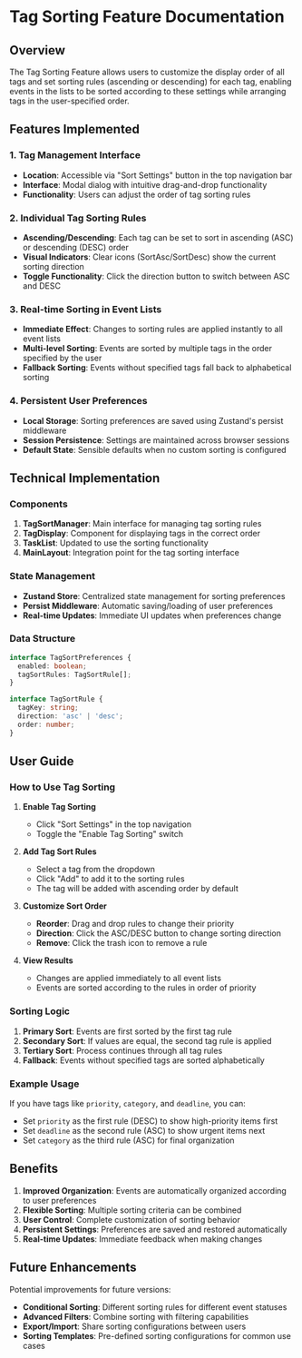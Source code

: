 # Tag Sorting Feature Documentation

## Overview
The Tag Sorting Feature allows users to customize the display order of all tags and set sorting rules (ascending or descending) for each tag, enabling events in the lists to be sorted according to these settings while arranging tags in the user-specified order.

## Features Implemented

### 1. Tag Management Interface
- **Location**: Accessible via "Sort Settings" button in the top navigation bar
- **Interface**: Modal dialog with intuitive drag-and-drop functionality
- **Functionality**: Users can adjust the order of tag sorting rules

### 2. Individual Tag Sorting Rules
- **Ascending/Descending**: Each tag can be set to sort in ascending (ASC) or descending (DESC) order
- **Visual Indicators**: Clear icons (SortAsc/SortDesc) show the current sorting direction
- **Toggle Functionality**: Click the direction button to switch between ASC and DESC

### 3. Real-time Sorting in Event Lists
- **Immediate Effect**: Changes to sorting rules are applied instantly to all event lists
- **Multi-level Sorting**: Events are sorted by multiple tags in the order specified by the user
- **Fallback Sorting**: Events without specified tags fall back to alphabetical sorting

### 4. Persistent User Preferences
- **Local Storage**: Sorting preferences are saved using Zustand's persist middleware
- **Session Persistence**: Settings are maintained across browser sessions
- **Default State**: Sensible defaults when no custom sorting is configured

## Technical Implementation

### Components
1. **TagSortManager**: Main interface for managing tag sorting rules
2. **TagDisplay**: Component for displaying tags in the correct order
3. **TaskList**: Updated to use the sorting functionality
4. **MainLayout**: Integration point for the tag sorting interface

### State Management
- **Zustand Store**: Centralized state management for sorting preferences
- **Persist Middleware**: Automatic saving/loading of user preferences
- **Real-time Updates**: Immediate UI updates when preferences change

### Data Structure
```typescript
interface TagSortPreferences {
  enabled: boolean;
  tagSortRules: TagSortRule[];
}

interface TagSortRule {
  tagKey: string;
  direction: 'asc' | 'desc';
  order: number;
}
```

## User Guide

### How to Use Tag Sorting

1. **Enable Tag Sorting**
   - Click "Sort Settings" in the top navigation
   - Toggle the "Enable Tag Sorting" switch

2. **Add Tag Sort Rules**
   - Select a tag from the dropdown
   - Click "Add" to add it to the sorting rules
   - The tag will be added with ascending order by default

3. **Customize Sort Order**
   - **Reorder**: Drag and drop rules to change their priority
   - **Direction**: Click the ASC/DESC button to change sorting direction
   - **Remove**: Click the trash icon to remove a rule

4. **View Results**
   - Changes are applied immediately to all event lists
   - Events are sorted according to the rules in order of priority

### Sorting Logic

1. **Primary Sort**: Events are first sorted by the first tag rule
2. **Secondary Sort**: If values are equal, the second tag rule is applied
3. **Tertiary Sort**: Process continues through all tag rules
4. **Fallback**: Events without specified tags are sorted alphabetically

### Example Usage

If you have tags like `priority`, `category`, and `deadline`, you can:
- Set `priority` as the first rule (DESC) to show high-priority items first
- Set `deadline` as the second rule (ASC) to show urgent items next
- Set `category` as the third rule (ASC) for final organization

## Benefits

1. **Improved Organization**: Events are automatically organized according to user preferences
2. **Flexible Sorting**: Multiple sorting criteria can be combined
3. **User Control**: Complete customization of sorting behavior
4. **Persistent Settings**: Preferences are saved and restored automatically
5. **Real-time Updates**: Immediate feedback when making changes

## Future Enhancements

Potential improvements for future versions:
- **Conditional Sorting**: Different sorting rules for different event statuses
- **Advanced Filters**: Combine sorting with filtering capabilities
- **Export/Import**: Share sorting configurations between users
- **Sorting Templates**: Pre-defined sorting configurations for common use cases